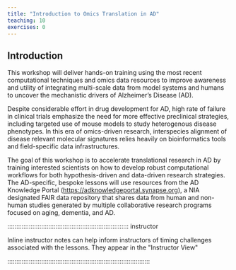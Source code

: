 ```yaml
---
title: "Introduction to Omics Translation in AD"
teaching: 10
exercises: 0
---
```


## Introduction

This workshop will deliver hands-on training using the most recent computational techniques and omics data resources to improve awareness and utility of integrating multi-scale data from model systems and humans to uncover the mechanistic drivers of Alzheimer’s Disease (AD). 

Despite considerable effort in drug development for AD, high rate of failure in clinical trials emphasize the need for more effective preclinical strategies, including targeted use of mouse models to study heterogenous disease phenotypes. In this era of omics-driven research, interspecies alignment of disease relevant molecular signatures relies heavily on bioinformatics tools and field-specific data infrastructures. 

The goal of this workshop is to accelerate translational research in AD by training interested scientists on how to develop robust computational workflows for both hypothesis-driven and data-driven research strategies. The AD-specific, bespoke lessons will use resources from the AD Knowledge Portal (https://adknowledgeportal.synapse.org), a NIA designated FAIR data repository that shares data from human and non-human studies generated by multiple collaborative research programs focused on aging, dementia, and AD.


:::::::::::::::::::::::::::::::::::::::::::::::::::::::::::::::::::: instructor

Inline instructor notes can help inform instructors of timing challenges
associated with the lessons. They appear in the "Instructor View"

::::::::::::::::::::::::::::::::::::::::::::::::::::::::::::::::::::::::::::::::
